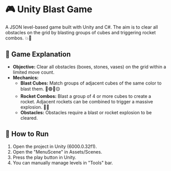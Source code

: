 # 🎮 Unity Blast Game
A JSON level-based game built with Unity and C#. The aim is to clear all obstacles on the grid by blasting groups of cubes and triggering rocket combos. 💥🎉

## 🎯 Game Explanation
- **Objective:** Clear all obstacles (boxes, stones, vases) on the grid within a limited move count.
- **Mechanics:**
  - **Blast Cubes:** Match groups of adjacent cubes of the same color to blast them. 🔵🟢🔴🟡
  - **Rocket Combos:** Blast a group of 4 or more cubes to create a rocket. Adjacent rockets can be combined to trigger a massive explosion. 🚀💥
  - **Obstacles:** Obstacles require a blast or rocket explosion to be cleared.

## 🔧 How to Run
1. Open the project in Unity (6000.0.32f1).
2. Open the "MenuScene" in Assets/Scenes.
3. Press the play button in Unity.
4. You can manually manage levels in "Tools" bar.
